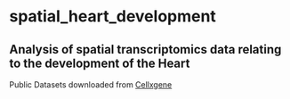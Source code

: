 # spatial_heart_development

## Analysis of spatial transcriptomics data relating to the development of the Heart
Public Datasets downloaded from [Cellxgene](https://cellxgene.cziscience.com/)
